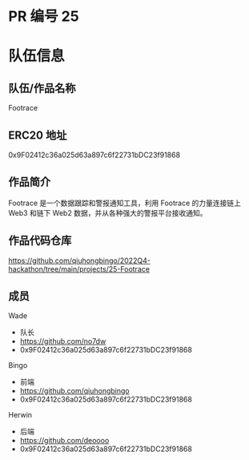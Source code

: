 # PR 编号 25

# 队伍信息

## 队伍/作品名称

Footrace

## ERC20 地址

0x9F02412c36a025d63a897c6f22731bDC23f91868

## 作品简介

Footrace 是一个数据跟踪和警报通知工具，利用 Footrace 的力量连接链上 Web3 和链下 Web2 数据，并从各种强大的警报平台接收通知。

## 作品代码仓库

https://github.com/qiuhongbingo/2022Q4-hackathon/tree/main/projects/25-Footrace

## 成员

Wade

- 队长
- https://github.com/no7dw
- 0x9F02412c36a025d63a897c6f22731bDC23f91868

Bingo

- 前端
- https://github.com/qiuhongbingo
- 0x9F02412c36a025d63a897c6f22731bDC23f91868

Herwin

- 后端
- https://github.com/deoooo
- 0x9F02412c36a025d63a897c6f22731bDC23f91868
